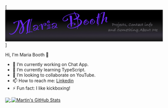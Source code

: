 
[![Header](https://raw.githubusercontent.com/BooMajka/BooMajka/BooMajka/me.png "Header")]

Hi, I'm Maria Booth 👋

- 🔭 I’m currently working on Chat App.
- 🌱 I’m currently learning TypeScript.
- 👯 I’m looking to collaborate on YouTube.
- 📫 How to reach me: [Linkedin](https://www.linkedin.com/in/maria-booth-21a9bbb1/)
- ⚡ Fun fact: I like kickboxing!


<a href="https://github.com/BooMajka/BooMajka">
  <img align="center" src="https://github-readme-stats.vercel.app/api/top-langs/?username=BooMajka&hide=java,html,tex&title_color=ffffff&text_color=c9cacc&icon_color=2bbc8a&bg_color=1d1f21&langs_count=3" />
</a>
<a href="https://github.com/BooMajka/BooMajka">
  <img align="center" src="https://github-readme-stats.vercel.app/api?username=BooMajka&show_icons=true&line_height=27&count_private=true&title_color=ffffff&text_color=c9cacc&icon_color=2bbc8a&bg_color=1d1f21" alt="Martin's GitHub Stats" />
</a>

    
